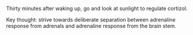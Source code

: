 Thirty minutes after waking up, go and look at sunlight to regulate cortizol.

Key thought: strive towards deliberate separation between adrenaline response from adrenals and adrenaline response from the brain stem.
